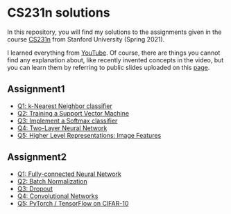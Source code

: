 # CS231n solutions 

In this repository, you will find my solutions to the assignments given in the course [CS231n](http://cs231n.stanford.edu/) from Stanford University (Spring 2021).

I learned everything from [YouTube](https://www.youtube.com/playlist?list=PLC1qU-LWwrF64f4QKQT-Vg5Wr4qEE1Zxk). Of course, there are things you cannot find any explanation about, like recently invented concepts in the video, but you can learn them by referring to public slides uploaded on this [page](https://cs231n.github.io/).


## Assignment1
- [Q1: k-Nearest Neighbor classifier](https://github.com/Sooh317/CS231n/blob/master/assignment1/knn.ipynb)
- [Q2: Training a Support Vector Machine](https://github.com/Sooh317/CS231n/blob/master/assignment1/svm.ipynb)
- [Q3: Implement a Softmax classifier](https://github.com/Sooh317/CS231n/blob/master/assignment1/softmax.ipynb)
- [Q4: Two-Layer Neural Network](https://github.com/Sooh317/CS231n/blob/master/assignment1/two_layer_net.ipynb)
- [Q5: Higher Level Representations: Image Features](https://github.com/Sooh317/CS231n/blob/master/assignment1/features.ipynb)

## Assignment2
- [Q1: Fully-connected Neural Network](https://github.com/Sooh317/CS231n/blob/master/assignment2/FullyConnectedNets.ipynb)
- [Q2: Batch Normalization](https://github.com/Sooh317/CS231n/blob/master/assignment2/BatchNormalization.ipynb)
- [Q3: Dropout](https://github.com/Sooh317/CS231n/blob/master/assignment2/Dropout.ipynb)
- [Q4: Convolutional Networks](https://github.com/Sooh317/CS231n/blob/master/assignment2/ConvolutionalNetworks.ipynb)
- [Q5: PyTorch / TensorFlow on CIFAR-10](https://github.com/Sooh317/CS231n/blob/master/assignment2/PyTorch.ipynb)
